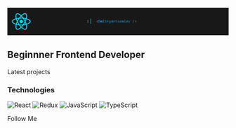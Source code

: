 [![Header](https://github.com/dArtsemyev/dArtsemyev/blob/main/assets/header.png)](https://www.linkedin.com/in/dmitry-artsemyev/)

## Beginnner Frontend Developer

Latest projects

### Technologies
![React](https://img.shields.io/badge/-React-181F20?style=for-the-badge&logo=react&logoColor=3179C7)
![Redux](https://img.shields.io/badge/-Redux-181F20?style=for-the-badge&logo=Redux&logoColor=green)
![JavaScript](https://img.shields.io/badge/-JavaScript-181F20?style=for-the-badge&logo=JavaScript&logoColor=red)
![TypeScript](https://img.shields.io/badge/-TypeScript-181F20?style=for-the-badge&logo=TypeScript&logoColor=3179C7)

Follow Me